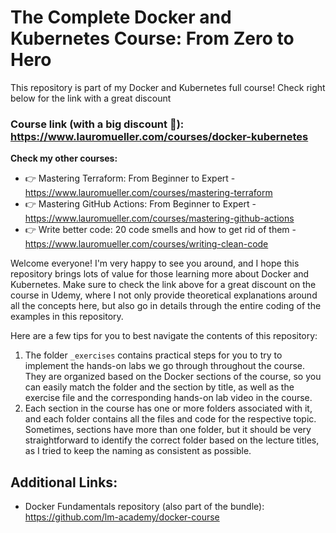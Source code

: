 # The Complete Docker and Kubernetes Course: From Zero to Hero

This repository is part of my Docker and Kubernetes full course! Check right below for the link with a great discount

### Course link (with a big discount 🙂): https://www.lauromueller.com/courses/docker-kubernetes

**Check my other courses:**

- 👉 Mastering Terraform: From Beginner to Expert - https://www.lauromueller.com/courses/mastering-terraform
- 👉 Mastering GitHub Actions: From Beginner to Expert - https://www.lauromueller.com/courses/mastering-github-actions
- 👉 Write better code: 20 code smells and how to get rid of them - https://www.lauromueller.com/courses/writing-clean-code

Welcome everyone! I'm very happy to see you around, and I hope this repository brings lots of value for those learning more about Docker and Kubernetes. Make sure to check the link above for a great discount on the course in Udemy, where I not only provide theoretical explanations around all the concepts here, but also go in details through the entire coding of the examples in this repository.

Here are a few tips for you to best navigate the contents of this repository:

1. The folder `_exercises` contains practical steps for you to try to implement the hands-on labs we go through throughout the course. They are organized based on the Docker sections of the course, so you can easily match the folder and the section by title, as well as the exercise file and the corresponding hands-on lab video in the course.
2. Each section in the course has one or more folders associated with it, and each folder contains all the files and code for the respective topic. Sometimes, sections have more than one folder, but it should be very straightforward to identify the correct folder based on the lecture titles, as I tried to keep the naming as consistent as possible.

## Additional Links:

- Docker Fundamentals repository (also part of the bundle): https://github.com/lm-academy/docker-course
